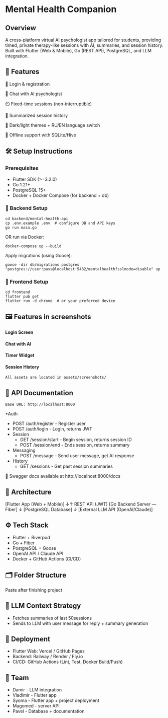 # Mental Health Companion

## Overview
A cross-platform virtual AI psychologist app tailored for students, providing timed, private therapy-like sessions with AI, summaries, and session history. Built with Flutter (Web & Mobile), Go (REST API), PostgreSQL, and LLM integration.

## 🌟 Features

  🎯 Login & registration

  💬 Chat with AI psychologist

  ⏲️ Fixed-time sessions (non-interruptible)

  🧾 Summarized session history

  🌙 Dark/light themes + RU/EN language switch

  📶 Offline support with SQLite/Hive

## 🛠️ Setup Instructions
### Prerequisites

* Flutter SDK (>=3.2.0)
* Go 1.21+
* PostgreSQL 15+
* Docker + Docker Compose (for backend + db)

### 🔧 Backend Setup

```
cd backend/mental-health-api
cp .env.example .env  # configure DB and API keys
go run main.go
```

OR run via Docker:
```
docker-compose up --build
```

Apply migrations (using Goose):
```
goose -dir db/migrations postgres "postgres://user:pass@localhost:5432/mentalhealth?sslmode=disable" up
```

### 📱 Frontend Setup

```
cd frontend
flutter pub get
flutter run -d chrome  # or your preferred device
```

## 🖼️ Features in screenshots
#### Login Screen

#### Chat with AI

#### Timer Widget

#### Session History

    All assets are located in assets/screenshots/

## 📡 API Documentation

    Base URL: http://localhost:8000

*Auth
  * POST	/auth/register - Register user
  * POST	/auth/login	- Login, returns JWT
* Session
  * GET	/session/start - Begin session, returns session ID
  * POST	/session/end - Ends session, returns summary
* Messaging
  * POST	/message - Send user message, get AI response
* History
  * GET	/sessions - Get past session summaries

📘 Swagger docs available at http://localhost:8000/docs

## 🧱 Architecture

[Flutter App (Web + Mobile)]
       ↓↑ REST API (JWT)
[Go Backend Server — Fiber]
       ↓
[PostgreSQL Database]
       ↓
[External LLM API (OpenAI/Claude)]

## ⚙️ Tech Stack

* Flutter + Riverpod
* Go + Fiber
* PostgreSQL + Goose
* OpenAI API / Claude API
* Docker + GitHub Actions (CI/CD)

## 🗂️ Folder Structure
Paste after finishing project

## 🧠 LLM Context Strategy

* Fetches summaries of last 50sessions 
* Sends to LLM with user message for reply + summary generation

## 🚀 Deployment
* Flutter Web: Vercel / GitHub Pages
* Backend: Railway / Render / Fly.io
* CI/CD: GitHub Actions (Lint, Test, Docker Build/Push)

## 🙌 Team
* Damir - LLM integration
* Vladimir - Flutter app
* Syoma - Flutter app + project deployment
* Magomed - server API 
* Pavel - Database + documentation
